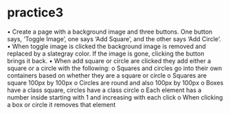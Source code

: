 # practice3
•	Create a page with a background image and three buttons. One button says, ‘Toggle Image’, one says ‘Add Square’, and the other says ‘Add Circle’.
•	When toggle image is clicked the background image is removed and replaced by a slategray color. If the image is gone, clicking the button brings it back.
•	When add square or circle are clicked they add either a square or a circle with the following:
o	Squares and circles go into their own containers based on whether they are a square or circle
o	Squares are square 100px by 100px
o	Circles are round and also 100px by 100px
o	Boxes have a class square, circles have a class circle
o	Each element has a number inside starting with 1 and increasing with each click
o	When clicking a box or circle it removes that element
